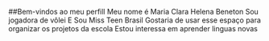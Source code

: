  ##Bem-vindos ao meu perfill
 Meu nome é Maria Clara Helena Beneton
 Sou jogadora de vôlei
 E Sou Miss Teen Brasil
 Gostaria de usar esse espaço para organizar os projetos da escola
 Estou interessa em aprender linguas novas
